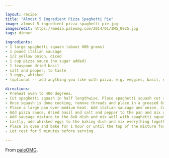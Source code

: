 ```yaml
---

layout: recipe
title: "Almost 5 Ingredient Pizza Spaghetti Pie"
image: almost-5-ingredient-pizza-spaghetti-pie.jpg
imagecredit: https://media.paleomg.com/2014/01/IMG_0925.jpg
tags: dinner

ingredients:
- 1 large spaghetti squash (about 600 grams)
- 1 pound italian sausage
- 1/2 yellow onion, diced
- 1 cup pizza sauce (no sugar added)
- 1 teaspoon dried basil
- salt and pepper, to taste
- 3 eggs, whisked
- (optional -- add anything you like with pizza, e.g. veggies, basil, even cheese if you do primal)

directions:
- Preheat oven to 400 degrees.
- Cut spaghetti squash in half lengthwise. Place spaghetti squash cut side down on a baking sheet and bake for 20-25 minutes or until the skin of the squash gives when you press on it. Then reduce oven heat to 350 degrees.
- Once squash is done cooking, remove threads and place in a greased 8x8 baking dish.
- Place a large pan over medium heat. Add italian sausage and onion. Cook until pink no longer remains in the sausage and it is broken up into pieces.
- Add pizza sauce, dried basil and salt and pepper to the pan and mix well.
- Add sausage mixture to the 8x8 dish and mix well with spaghetti squash threads.
- Lastly, add whisked eggs to the baking dish and mix everything together until you can no longer see the eggs.
- Place in oven and bake for 1 hour or until the top of the mixture forms a slight crust that doesn't give when you press on it in the middle of the dish.
- Let rest for 5 minutes before serving.

---
```


From [paleOMG](https://paleomg.com/almost-5-ingredient-pizza-spaghetti-pie/).
